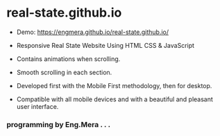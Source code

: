 # real-state.github.io

- Demo: https://engmera.github.io/real-state.github.io/

- Responsive Real State Website Using HTML CSS & JavaScript
- Contains animations when scrolling.
- Smooth scrolling in each section.
- Developed first with the Mobile First methodology, then for desktop.
- Compatible with all mobile devices and with a beautiful and pleasant user interface.

### programming by Eng.Mera . . . 
